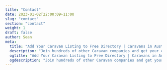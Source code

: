 ```yaml
---
title: "Contact"
date: 2023-01-02T22:00:09+11:00
slug: "contact"
section: "contact"
weight: 1
draft: false
author: Sean
meta:
  title: "Add Your Caravan Listing to Free Directory | Caravans in Australia"
  description: "Join hundreds of other Caravan companies and get your caravans noticed more online by arranging a free listing on our Australian Caravan Directory."
  ogtitle: "Add Your Caravan Listing to Free Directory | Caravans in Australia"
  ogdescription: "Join hundreds of other Caravan companies and get your caravans noticed more online by arranging a free listing on our Australian Caravan Directory."
---
```

